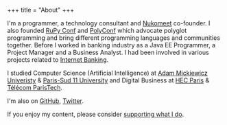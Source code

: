 +++
title = "About"
+++

I'm a programmer, a technology consultant and [Nukomeet][1] co-founder. I
also founded [RuPy Conf][5] and [PolyConf][14] which advocate polyglot
programming and bring different programming languages and communities
together. Before I worked in banking industry as a Java EE Programmer, a
Project Manager and a Business Analyst. I had been involved in various
projects related to [Internet Banking][17].

I studied Computer Science (Artificial Intelligence) at
[Adam Mickiewicz Univeristy][6] & [Paris-Sud 11 University][7] and Digital
Business at [HEC Paris][8] & [Télécom ParisTech][9].

I'm also on [GitHub][11], [Twitter][12].

If you enjoy my content, please consider [supporting what I do][13].

[1]: http://nukomeet.com
[5]: http://rupy.eu
[6]: http://amu.edu.pl
[7]: http://en.wikipedia.org/wiki/University_of_Paris-Sud
[8]: http://en.wikipedia.org/wiki/HEC_Paris
[9]: http://en.wikipedia.org/wiki/T%C3%A9l%C3%A9com_ParisTech
[11]: http://github.com/zaiste
[12]: http://twitter.com/zaiste
[13]: https://ko-fi.com/zaiste
[14]: http://polyconf.com
[17]: http://en.wikipedia.org/wiki/Online_banking
